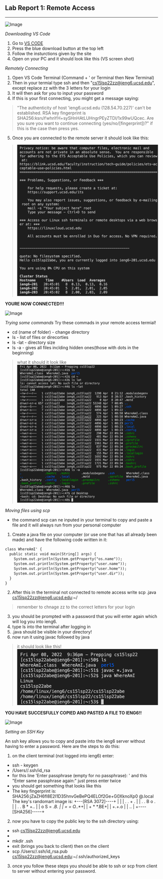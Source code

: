 ## Lab Report 1: Remote Access
***
![Image](https://wallpapercave.com/uwp/uwp1772743.gif)

*Downloading VS Code*
1. Go to [VS CODE](https://code.visualstudio.com/)  
2. Press the blue download button at the top left 
3. Follow the insturctions given by the site
4. Open on your PC and it should look like this 
(VS screen shot)

*Remotely Connecting*
1. Open VS Code Terminal (Command + ' or Terminal then New Terminal)
2. Then in your termial type ssh and then "cs15lsp22zz@ieng6.ucsd.edu", except replace zz with the 3 letters for your login
3. It will then ask for you to input your password
4. If this is your first connecting, you might get a message saying:
> "The authenticity of host 'ieng6.ucsd.edu (128.54.70.227)' can't be established.
> RSA key fingerprint is SHA256:ksruYwhnYH+sySHnHAtLUHngrPEyZTDl/1x99wUQcec.
> Are you sure you want to continue connecting (yes/no/[fingerprint])?"
if this is the case then press yes. 
5. Once you are connected to the remote server it should look like this:
> ![Image](SSH-Connect.png)

**YOURE NOW CONNECTED!!!**

![Image](https://c.tenor.com/ywS9vxQ2sqgAAAAM/smile-dancing.gif)

*Trying some commands*
Try these commads in your remote access termial!
- cd (name of folder) - change directory
- ls - list of files or direcorties 
- ls -lat - directory size 
- ls -a - gives all files inclding hidden ones(those with dots in the beginning)
>what it should it look like
>![Image](Commands.png)

*Moving files using scp*
- the command scp can ne inputed in your terminal to copy and paste a file and it will always run from your personal computer
1. Create a java file on your computer (or use one that has all already been made) and have the following code written in it:

         
```
class WhereAmI' {
  public static void main(String[] args) {
    System.out.println(System.getProperty("os.name"));
    System.out.println(System.getProperty("user.name"));
    System.out.println(System.getProperty("user.home"));
    System.out.println(System.getProperty("user.dir"));
  }
} 
```
2. After this in the terminal not connected to remote access write scp <filename>.java cs15lsp22zz@ieng6.ucsd.edu:~/
>remember to chnage zz to the correct letters for your login
3. you should be prompted with a password that you will enter again which will log you into ieng6.
4. type ls into the terminal after logging in
5. <filename>.java should be visible in your directory!
6. now run it using javac followed by java
> it should look like this!
![Image](scp.png)

**YOU HAVE SUCCESFULLY COPIED AND PASTED A FILE TO IENG6!!**
         
![Image](https://c.tenor.com/ZkMfy0jHXM0AAAAM/peach-goma.gif)
         
*Setting an SSH Key*
         
An ssh key allows you to copy and paste into the ieng6 server without having to enter a password. Here are the steps to do this:
        
1. on the client terminal (not logged into ieng6) enter: 
- ssh - keygen
- /Users/<user-name>/.ssh/id_rsa
- for this line 'Enter passphrase (empty for no passphrase): ' and this "Enter same passphrase again:" just press enter twice
- you should get something that looks like this 
- The key fingerprint is:
SHA256:jZaZH6fI8E2I1D35hnvGeBePQ4ELOf2Ge+G0XknoXp0 <user-name>@<system>.local
The key's randomart image is:
+---[RSA 3072]----+
|                 |
|       . . + .   |
|      . . B o .  |
|     . . B * +.. |
|      o S = *.B. |
|       = = O.*.*+|
|        + * *.BE+|
|           +.+.o |
|             ..  |
+----[SHA256]-----+

2. now you have to copy the public key to the ssh directory using:
- ssh cs15lsp22zz@ieng6.ucsd.edu
- <Enter your password>
- mkdir .ssh
- exit (brings you back to client)
then on the client 
- scp /Users/<user-name>/.ssh/id_rsa.pub cs15lsp22zz@ieng6.ucsd.edu:~/.ssh/authorized_keys
3. once you follow these steps you should be able to ssh or scp from client to server without entering your password. 

         


         
  
         

        
